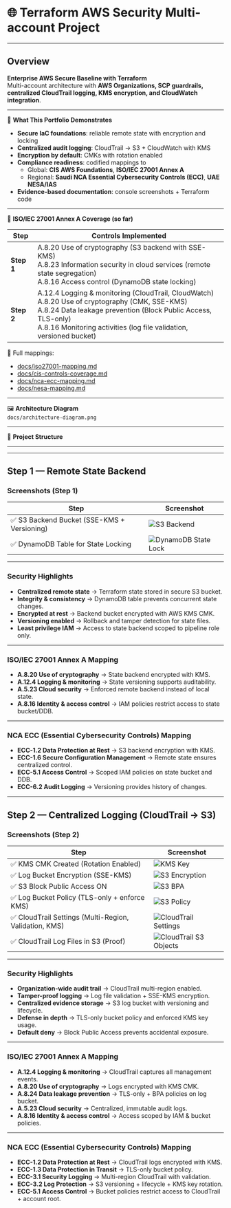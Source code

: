 # 🌐 Terraform AWS Security Multi-account Project   

---
 **Overview** 
---

**Enterprise AWS Secure Baseline with Terraform**  
Multi-account architecture with **AWS Organizations, SCP guardrails, centralized CloudTrail logging, KMS encryption, and CloudWatch integration**.  

---
📘 **What This Portfolio Demonstrates**
- **Secure IaC foundations**: reliable remote state with encryption and locking
- **Centralized audit logging**: CloudTrail → S3 + CloudWatch with KMS
- **Encryption by default**: CMKs with rotation enabled
- **Compliance readiness**: codified mappings to  
  - Global: **CIS AWS Foundations**, **ISO/IEC 27001 Annex A**  
  - Regional: **Saudi NCA Essential Cybersecurity Controls (ECC)**, **UAE NESA/IAS**  
- **Evidence-based documentation**: console screenshots + Terraform code

---

📑 **ISO/IEC 27001 Annex A Coverage (so far)**

| Step | Controls Implemented |
|------|-----------------------|
| **Step 1** | A.8.20 Use of cryptography (S3 backend with SSE-KMS)<br>A.8.23 Information security in cloud services (remote state segregation)<br>A.8.16 Access control (DynamoDB state locking) |
| **Step 2** | A.12.4 Logging & monitoring (CloudTrail, CloudWatch)<br>A.8.20 Use of cryptography (CMK, SSE-KMS)<br>A.8.24 Data leakage prevention (Block Public Access, TLS-only)<br>A.8.16 Monitoring activities (log file validation, versioned bucket) |

📄 Full mappings:  
- [docs/iso27001-mapping.md](docs/iso27001-mapping.md)  
- [docs/cis-controls-coverage.md](docs/cis-controls-coverage.md)  
- [docs/nca-ecc-mapping.md](docs/nca-ecc-mapping.md)  
- [docs/nesa-mapping.md](docs/nesa-mapping.md)  

---

🖼️ **Architecture Diagram**  
`docs/architecture-diagram.png`  

---

📂 **Project Structure**



---


---
## Step 1 — Remote State Backend

### Screenshots (Step 1)

| Step | Screenshot |
|------|------------|
| ✅ S3 Backend Bucket (SSE-KMS + Versioning)|![S3 Backend](docs/screenshots/step1_state/state-s3-backend.png) |
| ✅ DynamoDB Table for State Locking |![DynamoDB State Lock](docs/screenshots/step1_state/state-dynamodb.png) |

---

### Security Highlights

- **Centralized remote state** → Terraform state stored in secure S3 bucket.  
- **Integrity & consistency** → DynamoDB table prevents concurrent state changes.  
- **Encrypted at rest** → Backend bucket encrypted with AWS KMS CMK.  
- **Versioning enabled** → Rollback and tamper detection for state files.  
- **Least privilege IAM** → Access to state backend scoped to pipeline role only.  

---

### ISO/IEC 27001 Annex A Mapping

- **A.8.20 Use of cryptography** → State backend encrypted with KMS.  
- **A.12.4 Logging & monitoring** → State versioning supports auditability.  
- **A.5.23 Cloud security** → Enforced remote backend instead of local state.  
- **A.8.16 Identity & access control** → IAM policies restrict access to state bucket/DDB.  

---

### NCA ECC (Essential Cybersecurity Controls) Mapping

- **ECC-1.2 Data Protection at Rest** → S3 backend encryption with KMS.  
- **ECC-1.6 Secure Configuration Management** → Remote state ensures centralized control.  
- **ECC-5.1 Access Control** → Scoped IAM policies on state bucket and DDB.  
- **ECC-6.2 Audit Logging** → Versioning provides history of changes.  

---

## Step 2 — Centralized Logging (CloudTrail → S3)

### Screenshots (Step 2)

| Step | Screenshot |
|------|------------|
| ✅ KMS CMK Created (Rotation Enabled) | ![KMS Key](docs/screenshots/step2_logging/kms-key.png) |
| ✅ Log Bucket Encryption (SSE-KMS) | ![S3 Encryption](docs/screenshots/step2_logging/s3-encryption.png) |
| ✅ S3 Block Public Access ON | ![S3 BPA](docs/screenshots/step2_logging/s3-bpa.png) |
| ✅ Log Bucket Policy (TLS-only + enforce KMS) | ![S3 Policy](docs/screenshots/step2_logging/s3-policy.png) |
| ✅ CloudTrail Settings (Multi-Region, Validation, KMS) | ![CloudTrail Settings](docs/screenshots/step2_logging/cloudtrail-settings.png) |
| ✅ CloudTrail Log Files in S3 (Proof) | ![CloudTrail S3 Objects](docs/screenshots/step2_logging/cloudtrail-s3-objects.png) |

---

### Security Highlights

- **Organization-wide audit trail** → CloudTrail multi-region enabled.  
- **Tamper-proof logging** → Log file validation + SSE-KMS encryption.  
- **Centralized evidence storage** → S3 log bucket with versioning and lifecycle.  
- **Defense in depth** → TLS-only bucket policy and enforced KMS key usage.  
- **Default deny** → Block Public Access prevents accidental exposure.  

---

### ISO/IEC 27001 Annex A Mapping

- **A.12.4 Logging & monitoring** → CloudTrail captures all management events.  
- **A.8.20 Use of cryptography** → Logs encrypted with KMS CMK.  
- **A.8.24 Data leakage prevention** → TLS-only + BPA policies on log bucket.  
- **A.5.23 Cloud security** → Centralized, immutable audit logs.  
- **A.8.16 Identity & access control** → Access scoped by IAM & bucket policies.  

---

### NCA ECC (Essential Cybersecurity Controls) Mapping

- **ECC-1.2 Data Protection at Rest** → CloudTrail logs encrypted with KMS.  
- **ECC-1.3 Data Protection in Transit** → TLS-only bucket policy.  
- **ECC-3.1 Security Logging** → Multi-region CloudTrail with validation.  
- **ECC-3.2 Log Protection** → S3 versioning + lifecycle + KMS key rotation.  
- **ECC-5.1 Access Control** → Bucket policies restrict access to CloudTrail + account root.  

